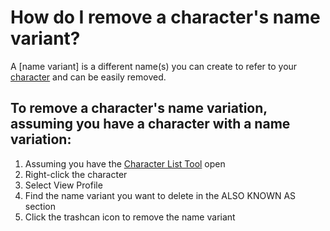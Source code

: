# How do I remove a character's name variant?
A [name variant] is a different name(s) you can create to refer to your [character]() and can be easily removed.

## To remove a character's name variation, assuming you have a character with a name variation:

1. Assuming you have the [Character List Tool]() open
2. Right-click the character 
3. Select View Profile
4. Find the name variant you want to delete in the ALSO KNOWN AS section
5. Click the trashcan icon to remove the name variant

